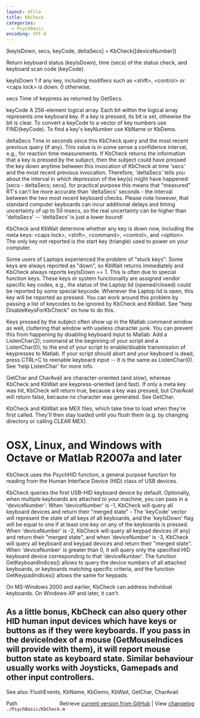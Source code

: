 ```yaml
---
layout: mfile
title: KbCheck
categories:
  - PsychBasic
encoding: UTF-8
---
```


\[keyIsDown, secs, keyCode, deltaSecs\] = KbCheck\(\[deviceNumber\]\)

Return keyboard status \(keyIsDown\), time \(secs\) of the status check, and
keyboard scan code \(keyCode\).

   keyIsDown      1 if any key, including modifiers such as <shift\>,
                  <control\> or <caps lock\> is down. 0 otherwise.

   secs           Time of keypress as returned by GetSecs.

   keyCode        A 256-element logical array.  Each bit
                  within the logical array represents one keyboard key.
                  If a key is pressed, its bit is set, othewise the bit
                  is clear. To convert a keyCode to a vector of key
                  numbers use FIND\(keyCode\). To find a key's keyNumber
                  use KbName or KbDemo.

   deltaSecs      Time in seconds since this KbCheck query and the most
                  recent previous query \(if any\). This value is in some
                  sense a confidence interval, e.g., for reaction time
                  measurements. If KbCheck returns the information that a
                  key is pressed by the subject, then the subject could
                  have pressed the key down anytime between this
                  invocation of KbCheck at time 'secs' and the most
                  recent previous invocation. Therefore, 'deltaSecs'
                  tells you about the interval in which depression of the
                  key\(s\) might have happened: \[secs - deltaSecs; secs\].
                  for practical purpose this means that "measured" RT's
                  can't be more accurate than 'deltaSecs' seconds - the
                  interval between the two most recent keyboard checks.
                  Please note however, that standard computer keyboards
                  can incur additional delays and timing uncertainty of
                  up to 50 msecs, so the real uncertainty can be higher
                  than 'deltaSecs' -- 'deltaSecs' is just a lower bound\!

KbCheck and KbWait determine whether any key is down now, including the
meta keys: <caps lock\>, <shift\>, <command\>, <control\>, and <option\>. The
only key not reported is the start key \(triangle\) used to power on your
computer.

Some users of Laptops experienced the problem of "stuck keys": Some keys
are always reported as "down", so KbWait returns immediately and KbCheck
always reports keyIsDown == 1. This is often due to special function keys.
These keys or system functionality are assigned vendor specific
key codes, e.g., the status of the Laptop lid \(opened/closed\) could be
reported by some special keycode. Whenever the Laptop lid is open, this key
will be reported as pressed. You can work around this problem by passing
a list of keycodes to be ignored by KbCheck and KbWait. See
"help DisableKeysForKbCheck" on how to do this.

Keys pressed by the subject often show up in the Matlab command window as
well, cluttering that window with useless character junk. You can prevent
this from happening by disabling keyboard input to Matlab: Add a
ListenChar\(2\); command at the beginning of your script and a
ListenChar\(0\); to the end of your script to enable/disable transmission of
keypresses to Matlab. If your script should abort and your keyboard is
dead, press CTRL+C to reenable keyboard input -- It is the same as
ListenChar\(0\). See 'help ListenChar' for more info.

GetChar and CharAvail are character-oriented \(and slow\), whereas KbCheck
and KbWait are keypress-oriented \(and fast\). If only a meta key was hit,
KbCheck will return true, because a key was pressed, but CharAvail will
return false, because no character was generated. See GetChar.

KbCheck and KbWait are MEX files, which take time to load when they're
first called. They'll then stay loaded until you flush them \(e.g. by
changing directory or calling CLEAR MEX\).

# OSX, Linux, and Windows with Octave or Matlab R2007a and later

KbCheck uses the PsychHID function, a general purpose function for
reading from the Human Interface Device \(HID\) class of USB devices.

KbCheck queries the first USB-HID keyboard device by default. Optionally,
when multiple keyboards are attached to your machine, you can pass in a
'deviceNumber':  When 'deviceNumber' is -1, KbCheck will query all
keyboard devices and return their "merged state" - The 'keyCode' vector
will represent the state of all keys of all keyboards, and the
'keyIsDown' flag will be equal to one if at least one key on any of the
keyboards is pressed. When 'deviceNumber' is -2, KbCheck will query all
keypad devices \(if any\) and return their "merged state", and when
'deviceNumber' is -3, KbCheck will query all keyboard and keypad devices
and return their "merged state". When 'deviceNumber' is greater than 0, it
will query only the specified HID keyboard device corresponding to that
'deviceNumber'. The function GetKeyboardIndices\(\) allows to query the
device numbers of all attached keyboards, or keyboards matching specific
criteria, and the function GetKeypadIndices\(\) allows the same for keypads.

On MS-Windows 2000 and earlier, KbCheck can address individual keyboards.
On Windows-XP and later, it can't.

As a little bonus, KbCheck can also query other HID human input devices
which have keys or buttons as if they were keyboards. If you pass in the
deviceIndex of a mouse \(GetMouseIndices will provide with them\), it will
report mouse button state as keyboard state. Similar behaviour usually
works with Joysticks, Gamepads and other input controllers.
----

See also: FlushEvents, KbName, KbDemo, KbWait, GetChar, CharAvail.


<div class="code_header" style="text-align:right;">
  <span style="float:left;">Path&nbsp;&nbsp;</span> <span class="counter">Retrieve <a href=
  "https://raw.github.com/Psychtoolbox-3/Psychtoolbox-3/beta/./PsychBasic/KbCheck.m">current version from GitHub</a> | View <a href=
  "https://github.com/Psychtoolbox-3/Psychtoolbox-3/commits/beta/./PsychBasic/KbCheck.m">changelog</a></span>
</div>
<div class="code">
  <code>./PsychBasic/KbCheck.m</code>
</div>
